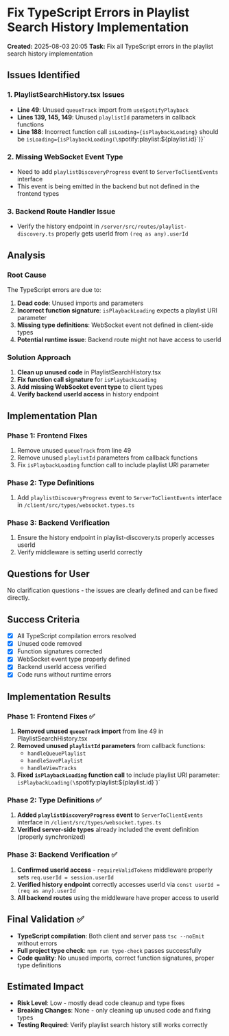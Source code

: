 # Fix TypeScript Errors in Playlist Search History Implementation

**Created:** 2025-08-03 20:05
**Task:** Fix all TypeScript errors in the playlist search history implementation

## Issues Identified

### 1. PlaylistSearchHistory.tsx Issues
- **Line 49**: Unused `queueTrack` import from `useSpotifyPlayback`
- **Lines 139, 145, 149**: Unused `playlistId` parameters in callback functions
- **Line 188**: Incorrect function call `isLoading={isPlaybackLoading}` should be `isLoading={isPlaybackLoading(\`spotify:playlist:${playlist.id}\`)}`

### 2. Missing WebSocket Event Type
- Need to add `playlistDiscoveryProgress` event to `ServerToClientEvents` interface
- This event is being emitted in the backend but not defined in the frontend types

### 3. Backend Route Handler Issue
- Verify the history endpoint in `/server/src/routes/playlist-discovery.ts` properly gets userId from `(req as any).userId`

## Analysis

### Root Cause
The TypeScript errors are due to:
1. **Dead code**: Unused imports and parameters
2. **Incorrect function signature**: `isPlaybackLoading` expects a playlist URI parameter
3. **Missing type definitions**: WebSocket event not defined in client-side types
4. **Potential runtime issue**: Backend route might not have access to userId

### Solution Approach

1. **Clean up unused code** in PlaylistSearchHistory.tsx
2. **Fix function call signature** for `isPlaybackLoading`
3. **Add missing WebSocket event type** to client types
4. **Verify backend userId access** in history endpoint

## Implementation Plan

### Phase 1: Frontend Fixes
1. Remove unused `queueTrack` from line 49
2. Remove unused `playlistId` parameters from callback functions
3. Fix `isPlaybackLoading` function call to include playlist URI parameter

### Phase 2: Type Definitions
1. Add `playlistDiscoveryProgress` event to `ServerToClientEvents` interface in `/client/src/types/websocket.types.ts`

### Phase 3: Backend Verification
1. Ensure the history endpoint in playlist-discovery.ts properly accesses userId
2. Verify middleware is setting userId correctly

## Questions for User

No clarification questions - the issues are clearly defined and can be fixed directly.

## Success Criteria

- [x] All TypeScript compilation errors resolved
- [x] Unused code removed
- [x] Function signatures corrected
- [x] WebSocket event type properly defined
- [x] Backend userId access verified
- [x] Code runs without runtime errors

## Implementation Results

### Phase 1: Frontend Fixes ✅
1. **Removed unused `queueTrack` import** from line 49 in PlaylistSearchHistory.tsx
2. **Removed unused `playlistId` parameters** from callback functions:
   - `handleQueuePlaylist`
   - `handleSavePlaylist` 
   - `handleViewTracks`
3. **Fixed `isPlaybackLoading` function call** to include playlist URI parameter: `isPlaybackLoading(\`spotify:playlist:${playlist.id}\`)`

### Phase 2: Type Definitions ✅
1. **Added `playlistDiscoveryProgress` event** to `ServerToClientEvents` interface in `/client/src/types/websocket.types.ts`
2. **Verified server-side types** already included the event definition (properly synchronized)

### Phase 3: Backend Verification ✅
1. **Confirmed userId access** - `requireValidTokens` middleware properly sets `req.userId = session.userId`
2. **Verified history endpoint** correctly accesses userId via `const userId = (req as any).userId`
3. **All backend routes** using the middleware have proper access to userId

## Final Validation ✅

- **TypeScript compilation**: Both client and server pass `tsc --noEmit` without errors
- **Full project type check**: `npm run type-check` passes successfully  
- **Code quality**: No unused imports, correct function signatures, proper type definitions

## Estimated Impact

- **Risk Level**: Low - mostly dead code cleanup and type fixes
- **Breaking Changes**: None - only cleaning up unused code and fixing types
- **Testing Required**: Verify playlist search history still works correctly